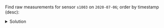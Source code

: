 Find raw measurements for sensor `s1003` on `2020-07-06`; order by timestamp (desc):

<details>
  <summary>Solution</summary>

```sql
SELECT timestamp, value 
FROM temperatures_by_sensor
WHERE sensor = 's1003'
  AND date   = '2020-07-06';
```{{execute}}

</details>
